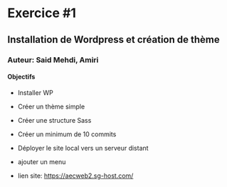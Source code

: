 # Exercice #1
## Installation de Wordpress et création de thème
### Auteur: Said Mehdi, Amiri
#### Objectifs
- Installer WP
- Créer un thème simple
- Créer une structure Sass
- Créer un minimum de 10 commits
- Déployer le site local vers un serveur distant
- ajouter un menu

- lien site: https://aecweb2.sg-host.com/